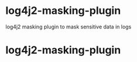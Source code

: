 # log4j2-masking-plugin
log4j2 masking plugin to mask sensitive data in logs
# log4j2-masking-plugin

